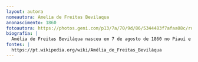 ```yaml
---
layout: autora
nomeautora: Amelia de Freitas Bevilaqua
anonascimento: 1860
fotoautora: https://photos.geni.com/p13/7a/70/9d/86/5344483f7afaa08c/rud49tiw_medium.jpg
biografia: |
  Amélia de Freitas Beviláqua nasceu em 7 de agosto de 1860 no Piauí e faleceu em 17 de novembro de 1946. Foi considerada como uma mulher de vanguarda, liderando o periódico O Lyrio, influenciando a criação do Jornal Borboleta em Teresina-PI. Ousou muito mais, ao ser a primeira mulher a se candidatar à Academia Brasileira de Letras, em 1930. Na década de 1920, Amélia Beviláqua já era um nome reconhecido por críticos como Sílvio Romero e Araripe Júnior, tendo várias obras publicadas pela Bernard de Fréres, importante editora da época. Sua projeção literária notavelmente inspirou outras mulheres, especialmente as que viviam no Piauí, a publicar seus escritos. Nesse contexto, ocorre a superação do período lacunoso da escrita feminina piauiense que se seguiu após o fim do primeiro jornal de redação exclusivamente feminina do Piauí, Borboleta (1904-1906); e da revista Alvorada (1909-1912), onde Maria Amélia Rubim era uma das colaboradoras.
fontes: |
  https://pt.wikipedia.org/wiki/Amélia_de_Freitas_Beviláqua
---
```

